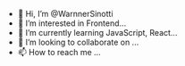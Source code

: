 - 👋 Hi, I’m @WarnnerSinotti
- 👀 I’m interested in Frontend...
- 🌱 I’m currently learning JavaScript, React...
- 💞️ I’m looking to collaborate on ...
- 📫 How to reach me ...

<!---
WarnnerSinotti/WarnnerSinotti is a ✨ special ✨ repository because its `README.md` (this file) appears on your GitHub profile.
You can click the Preview link to take a look at your changes.
--->
